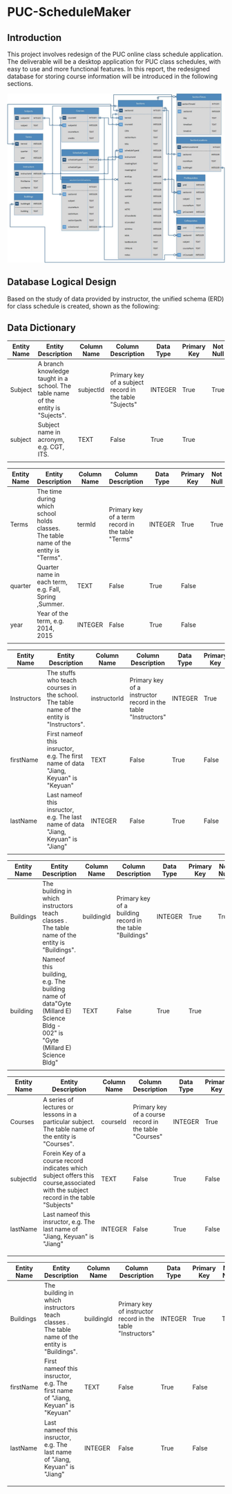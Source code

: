 # PUC-ScheduleMaker

## Introduction

This project involves redesign of the PUC online class schedule application. The deliverable will be a desktop application for PUC class schedules, with easy to use and more functional features. In this report, the redesigned database for storing course information will be introduced in the following sections.

![alt text](https://github.com/EdwardTang/PUC-ScheduleMaker/blob/master/Data%20Model/ITS462_data_model.jpg)

## Database Logical Design
  Based on the study of data provided by instructor, the unified schema (ERD) for class schedule is created, shown as the following: 
## Data Dictionary

| Entity Name | Entity Description | Column Name | Column Description | Data Type | Primary Key | Not Null | Unique |
| --- | --- | --- | --- | --- | --- | --- | --- |
| Subject  | A branch knowledge taught in a school. The table name of the entity is "Sujects". | subjectId | Primary key of a subject record in the table "Sujects" | INTEGER | True | True   | True |
| subject | Subject  name in acronym, e.g. CGT, ITS. | TEXT | False | True | True |
|   |   |   |   |   |   |   |   |

| Entity Name | Entity Description | Column Name | Column Description | Data Type | Primary Key | Not Null | Unique |
| --- | --- | --- | --- | --- | --- | --- | --- |
| Terms  | The time during which school holds classes. The table name of the entity is "Terms". | termId | Primary key of a term record in the table "Terms" | INTEGER | True | True | True |
| quarter | Quarter name in each term, e.g. Fall, Spring ,Summer. | TEXT | False | True | False |
| year | Year of the term, e.g. 2014, 2015 | INTEGER | False | True | False |
|   |   |   |   |   |   |   |   |



| Entity Name | Entity Description | Column Name | Column Description | Data Type | Primary Key | Not Null | Unique |
| --- | --- | --- | --- | --- | --- | --- | --- |
| Instructors  | The stuffs who teach courses  in the school. The table name of the entity is "Instructors". | instructorId | Primary key of a instructor record in the table "Instructors" | INTEGER | True | True | True |
| firstName | First nameof this insructor, e.g. The  first name of data "Jiang, Keyuan" is "Keyuan" | TEXT | False | True | False |
| lastName | Last nameof this insructor, e.g. The  last name of data  "Jiang, Keyuan" is "Jiang" | INTEGER | False | True | False |
|   |   |   |   |   |   |   |   |

| Entity Name | Entity Description | Column Name | Column Description | Data Type | Primary Key | Not Null | Unique |
| --- | --- | --- | --- | --- | --- | --- | --- |
| Buildings  | The building in which instructors teach classes . The table name of the entity is "Buildings". | buildingId | Primary key of a building record in the table "Buildings" | INTEGER | True | True | True |
| building | Nameof this building, e.g. The  building name of  data"Gyte (Millard E) Science Bldg - 002" is "Gyte (Millard E) Science Bldg" | TEXT | False | True | True |
|   |   |   |   |   |   |   |   |

| Entity Name | Entity Description | Column Name | Column Description | Data Type | Primary Key | Not Null | Unique |
| --- | --- | --- | --- | --- | --- | --- | --- |
| Courses  | A series of lectures or lessons in a particular subject. The table name of the entity is "Courses". | courseId | Primary key of a course record in the table "Courses" | INTEGER | True | True | True |
| subjectId | Forein Key of a course record indicates which subject offers this course,associated with the subject record in the table "Subjects" | TEXT | False | True | False |
| lastName | Last nameof this insructor, e.g. The  last name of "Jiang, Keyuan" is "Jiang" | INTEGER | False | True | False |
|   |   |   |   |   |   |   |   |
|   |   |   |   |   |   |   |   |
|   |   |   |   |   |   |   |   |

| Entity Name | Entity Description | Column Name | Column Description | Data Type | Primary Key | Not Null | Unique |
| --- | --- | --- | --- | --- | --- | --- | --- |
| Buildings  | The building in which instructors teach classes . The table name of the entity is "Buildings". | buildingId | Primary key of instructor record in the table "Instructors" | INTEGER | True | True | True |
| firstName | First nameof this insructor, e.g. The  first name of "Jiang, Keyuan" is "Keyuan" | TEXT | False | True | False |
| lastName | Last nameof this insructor, e.g. The  last name of "Jiang, Keyuan" is "Jiang" | INTEGER | False | True | False |
|   |   |   |   |   |   |   |   |
|   |   |   |   |   |   |   |   |
|   |   |   |   |   |   |   |   |
